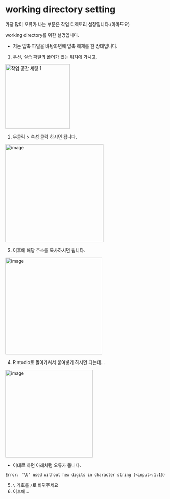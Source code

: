 # working directory setting
가장 많이 오류가 나는 부분은 작업 디렉토리 설정입니다.(아마도요)

working directory를 위한 설명입니다.
* 저는 압축 파일을 바탕화면에 압축 해제를 한 상태입니다.

  
1. 우선, 실습 파일의 폴더가 있는 위치에 가시고,
<img width="202" alt="작업 공간 세팅 1" src="https://github.com/user-attachments/assets/95d41d93-f9e1-4064-a9fb-6864d15521c7" />    

2. 우클릭 > 속성 클릭 하시면 됩니다.   
<img width="307" alt="image" src="https://github.com/user-attachments/assets/5f63a2b7-5d12-4ebf-be1b-c37437cef73f" />    

3. 이후에 해당 주소를 복사하시면 됩니다.   
<img width="303" alt="image" src="https://github.com/user-attachments/assets/2b2bade5-db6b-4ec5-8259-6530252f8abc" />

4. R studio로 돌아가셔서 붙여넣기 하시면 되는데...      
<img width="274" alt="image" src="https://github.com/user-attachments/assets/d035053b-daf1-42c9-a231-c198f736abf0" />

* 이대로 하면 아래처럼 오류가 뜹니다.
```
Error: '\U' used without hex digits in character string (<input>:1:15)
```
5. `\` 기호를 `/`로 바꿔주세요
6. 이후에... 




